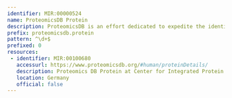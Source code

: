 ```yaml
---
identifier: MIR:00000524
name: ProteomicsDB Protein
description: ProteomicsDB is an effort dedicated to expedite the identification of the human proteome and its use across the scientific community. This human proteome data is assembled primarily using information  from liquid chromatography tandem-mass-spectrometry (LC-MS/MS) experiments involving human tissues, cell lines and body fluids. Information is accessible for individual proteins, or on the basis of protein coverage on the encoding chromosome, and for peptide components of a protein. This collection provides access to individual proteins.
prefix: proteomicsdb.protein
pattern: ^\d+$
prefixed: 0
resources:
 - identifier: MIR:00100680
   accessurl: https://www.proteomicsdb.org/#human/proteinDetails/
   description: Proteomics DB Protein at Center for Integrated Protein Science
   location: Germany
   official: false
---
```

